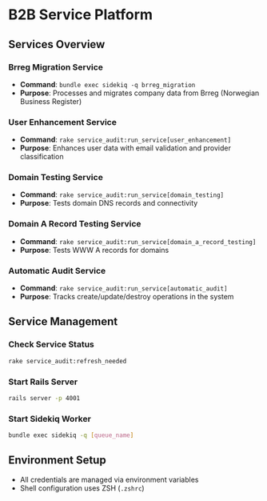 # B2B Service Platform

## Services Overview

### Brreg Migration Service
- **Command**: `bundle exec sidekiq -q brreg_migration`
- **Purpose**: Processes and migrates company data from Brreg (Norwegian Business Register)

### User Enhancement Service
- **Command**: `rake service_audit:run_service[user_enhancement]`
- **Purpose**: Enhances user data with email validation and provider classification

### Domain Testing Service
- **Command**: `rake service_audit:run_service[domain_testing]`
- **Purpose**: Tests domain DNS records and connectivity

### Domain A Record Testing Service
- **Command**: `rake service_audit:run_service[domain_a_record_testing]`
- **Purpose**: Tests WWW A records for domains

### Automatic Audit Service
- **Command**: `rake service_audit:run_service[automatic_audit]`
- **Purpose**: Tracks create/update/destroy operations in the system

## Service Management

### Check Service Status
```bash
rake service_audit:refresh_needed
```

### Start Rails Server
```bash
rails server -p 4001
```

### Start Sidekiq Worker
```bash
bundle exec sidekiq -q [queue_name]
```

## Environment Setup
- All credentials are managed via environment variables
- Shell configuration uses ZSH (`.zshrc`)
